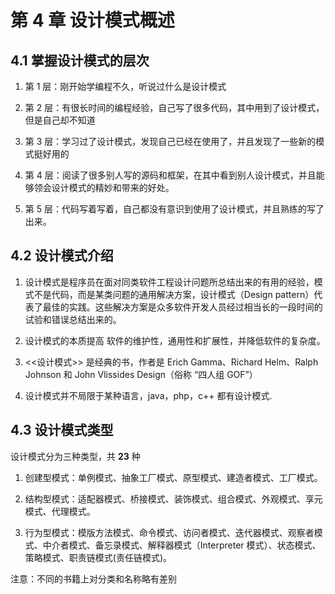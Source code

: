 # 第 4 章 设计模式概述

## 4.1       掌握设计模式的层次

1)    第 1 层：刚开始学编程不久，听说过什么是设计模式

2)    第 2 层：有很长时间的编程经验，自己写了很多代码，其中用到了设计模式，但是自己却不知道

3)    第 3 层：学习过了设计模式，发现自己已经在使用了，并且发现了一些新的模式挺好用的

4)    第 4 层：阅读了很多别人写的源码和框架，在其中看到别人设计模式，并且能够领会设计模式的精妙和带来的好处。

5)    第 5 层：代码写着写着，自己都没有意识到使用了设计模式，并且熟练的写了出来。

## 4.2  设计模式介绍

1) 设计模式是程序员在面对同类软件工程设计问题所总结出来的有用的经验，模式不是代码，而是某类问题的通用解决方案，设计模式（Design pattern）代表了最佳的实践。这些解决方案是众多软件开发人员经过相当长的一段时间的试验和错误总结出来的。

2) 设计模式的本质提高 软件的维护性，通用性和扩展性，并降低软件的复杂度。

3) <<设计模式>> 是经典的书，作者是 Erich Gamma、Richard Helm、Ralph Johnson 和 John Vlissides Design（俗称 “四人组 GOF”）

4) 设计模式并不局限于某种语言，java，php，c++ 都有设计模式.

## 4.3  设计模式类型

设计模式分为三种类型，共 **23** 种

1)    创建型模式：单例模式、抽象工厂模式、原型模式、建造者模式、工厂模式。

2)    结构型模式：适配器模式、桥接模式、装饰模式、组合模式、外观模式、享元模式、代理模式。

3)    行为型模式：模版方法模式、命令模式、访问者模式、迭代器模式、观察者模式、中介者模式、备忘录模式、解释器模式（Interpreter 模式）、状态模式、策略模式、职责链模式(责任链模式)。

注意：不同的书籍上对分类和名称略有差别